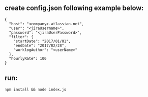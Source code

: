 ## create config.json following example below:
```
{
  "host": "<company>.atlassian.net",
  "user": "<jiraUsername>",
  "password": "<jiraUserPassword>",
  "filter": {
    "startDate": "2017/01/01",
    "endDate": "2017/02/28",
    "worklogAuthor": "<userName>"
  },
  "hourlyRate": 100
}
```

## run:
`npm install && node index.js`
